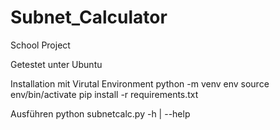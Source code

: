 # Subnet_Calculator
School Project

Getestet unter Ubuntu

Installation mit Virutal Environment
python -m venv env
source env/bin/activate
pip install -r requirements.txt

Ausführen
python subnetcalc.py -h | --help
